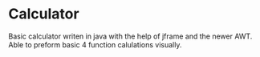 # Calculator

Basic calculator writen in java with the help of jframe and the newer AWT.
Able to preform basic 4 function calulations visually.
